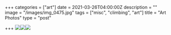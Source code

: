 +++
categories = ["art"]
date = 2021-03-26T04:00:00Z
description = ""
image = "/images/img_0475.jpg"
tags = ["misc", "climbing", "art"]
title = "Art Photos"
type = "post"

+++
![](/images/img_0475.jpg)![](/images/img_0116.jpg)![](/images/img_0197.jpg)